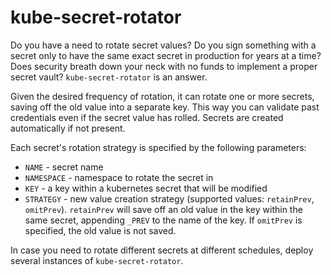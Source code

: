# kube-secret-rotator

Do you have a need to rotate secret values? Do you sign something with a secret only to have the same exact secret in production for years at a time? Does security breath down your neck with no funds to implement a proper secret vault? `kube-secret-rotator` is an answer.

Given the desired frequency of rotation, it can rotate one or more secrets, saving off the old value into a separate key. This way you can validate past credentials even if the secret value has rolled. Secrets are created automatically if not present.

Each secret's rotation strategy is specified by the following parameters:

* `NAME` - secret name
* `NAMESPACE` - namespace to rotate the secret in
* `KEY` - a key within a kubernetes secret that will be modified
* `STRATEGY` - new value creation strategy (supported values: `retainPrev`, `omitPrev`). `retainPrev` will save off an old value in the key within the same secret, appending `_PREV` to the name of the key. If `omitPrev` is specified, the old value is not saved.

In case you need to rotate different secrets at different schedules, deploy several instances of `kube-secret-rotator`.